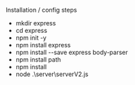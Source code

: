 Installation / config steps
* mkdir express
* cd express
* npm init -y
* npm install express
* npm install --save express body-parser
* npm install path
* npm install
* node .\server\serverV2.js

